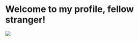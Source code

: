 # Welcome to my profile, fellow stranger!
![](https://media2.giphy.com/media/b21HcSrrBu8pi/giphy.gif?cid=ecf05e47y6q4537ogafg0bkxvwlor0nrtnpn1wxf9ylolkqb&rid=giphy.gif&ct=g)
